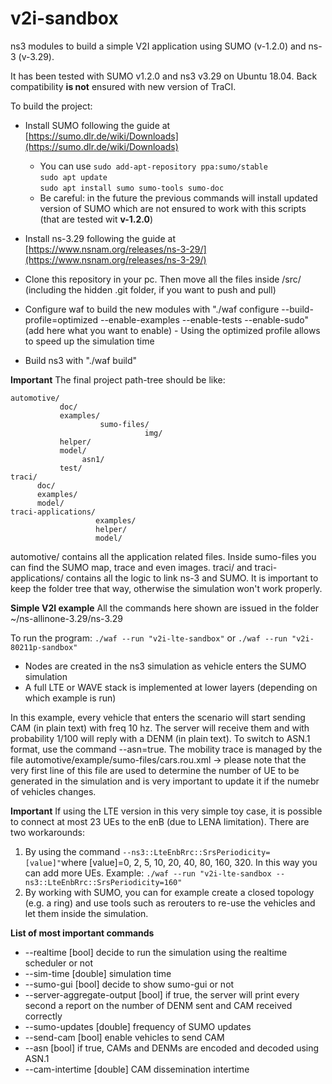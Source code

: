 # v2i-sandbox

ns3 modules to build a simple V2I application using SUMO (v-1.2.0) and ns-3 (v-3.29).

It has been tested with SUMO v1.2.0 and ns3 v3.29 on Ubuntu 18.04.
Back compatibility **is not** ensured with new version of TraCI.

To build the project:
* Install SUMO following the guide at [https://sumo.dlr.de/wiki/Downloads](https://sumo.dlr.de/wiki/Downloads)
    * You can use 
    	`sudo add-apt-repository ppa:sumo/stable`  
    	`sudo apt update`  
    	`sudo apt install sumo sumo-tools sumo-doc`  
    * Be careful: in the future the previous commands will install updated version of SUMO which are not ensured to work with this scripts (that are tested wit **v-1.2.0**)
* Install ns-3.29 following the guide at [https://www.nsnam.org/releases/ns-3-29/](https://www.nsnam.org/releases/ns-3-29/)
* Clone this repository in your pc. Then move all the files inside <your-ns3-path>/src/ (including the hidden .git folder, if you want to push and pull)
    
* Configure waf to build the new modules with "./waf configure --build-profile=optimized --enable-examples --enable-tests --enable-sudo" (add here what you want to enable) - Using the optimized profile allows to speed up the simulation time
* Build ns3 with "./waf build"

**Important**
The final project path-tree should be like:

    automotive/
               doc/
               examples/
                        sumo-files/
                                  img/
               helper/
               model/
                    asn1/
               test/
    traci/
          doc/
          examples/
          model/
    traci-applications/
                       examples/
                       helper/
                       model/

automotive/ contains all the application related files. Inside sumo-files you can find the SUMO map, trace and even images.
traci/ and traci-applications/ contains all the logic to link ns-3 and SUMO.
It is important to keep the folder tree that way, otherwise the simulation won't work properly.


**Simple V2I example**
All the commands here shown are issued in the folder ~/ns-allinone-3.29/ns-3.29

To run the program:
`./waf --run "v2i-lte-sandbox"` or
`./waf --run "v2i-80211p-sandbox"`

*  Nodes are created in the ns3 simulation as vehicle enters the SUMO simulation
*  A full LTE or WAVE stack is implemented at lower layers (depending on which example is run)

In this example, every vehicle that enters the scenario will start sending CAM (in plain text) with freq 10 hz. The server will receive them and with probability 1/100 will reply with a DENM (in plain text). To switch to ASN.1 format, use the command --asn=true.
The mobility trace is managed by the file automotive/example/sumo-files/cars.rou.xml -> please note that the very first line of this file are used to determine the number of UE to be generated in the simulation and is very important to update it if the numebr of vehicles changes.

**Important**
If using the LTE version in this very simple toy case, it is possible to connect at most 23 UEs to the enB (due to LENA limitation). There are two workarounds:
1) By using the command `--ns3::LteEnbRrc::SrsPeriodicity=[value]"`where [value]=0, 2, 5, 10, 20, 40, 80, 160, 320. In this way you can add more UEs. Example: `./waf --run "v2i-lte-sandbox --ns3::LteEnbRrc::SrsPeriodicity=160"`
2) By working with SUMO, you can for example create a closed topology (e.g. a ring) and use tools such as rerouters to re-use the vehicles and let them inside the simulation.

**List of most important commands**
* --realtime				           [bool] decide to run the simulation using the realtime scheduler or not
* --sim-time                   [double] simulation time
* --sumo-gui                   [bool] decide to show sumo-gui or not
* --server-aggregate-output	   [bool] if true, the server will print every second a report on the number of DENM sent and CAM received correctly
* --sumo-updates 			         [double] frequency of SUMO updates
* --send-cam 				           [bool] enable vehicles to send CAM
* --asn                        [bool] if true, CAMs and DENMs are encoded and decoded using ASN.1 
* --cam-intertime              [double] CAM dissemination intertime
